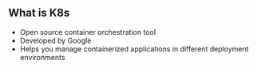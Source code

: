 ## What is K8s

- Open source container orchestration tool
- Developed by Google
- Helps you manage containerized applications in different deployment environments

